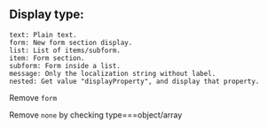 ## Display type:

```
text: Plain text.
form: New form section display.
list: List of items/subform.
item: Form section.
subform: Form inside a list.
message: Only the localization string without label.
nested: Get value "displayProperty", and display that property.
```

Remove `form`

Remove `none` by checking type===object/array
